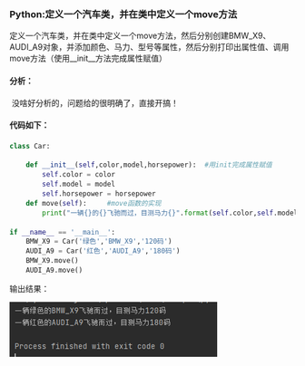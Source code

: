 ### Python:定义一个汽车类，并在类中定义一个move方法

​	定义一个汽车类，并在类中定义一个move方法，然后分别创建BMW_X9、AUDI_A9对象，并添加颜色、马力、型号等属性，然后分别打印出属性值、调用move方法（使用__init__方法完成属性赋值）

#### 分析：

​	没啥好分析的，问题给的很明确了，直接开搞！

#### 代码如下：

```python
class Car:

    def __init__(self,color,model,horsepower):  #用init完成属性赋值
        self.color = color
        self.model = model
        self.horsepower = horsepower
    def move(self):     #move函数的实现
        print("一辆{}的{}飞驰而过，目测马力{}".format(self.color,self.model,self.horsepower))

if __name__ == '__main__':
    BMW_X9 = Car('绿色','BMW_X9','120码')
    AUDI_A9 = Car('红色','AUDI_A9','180码')
    BMW_X9.move()
    AUDI_A9.move()
```

输出结果：

![image-20210428144543526](https://github.com/HongwuQz/PythonHmwk/blob/main/Pictr/6.3.1.png)

